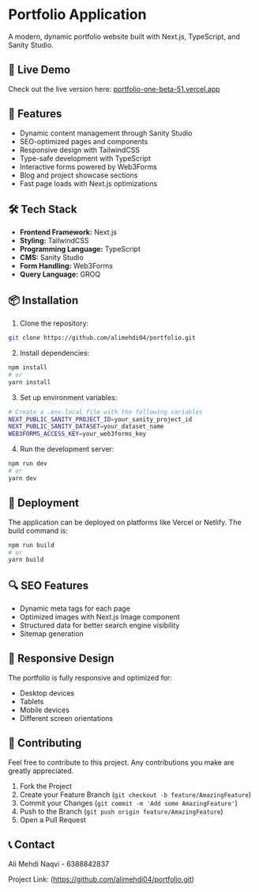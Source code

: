 # Portfolio Application

A modern, dynamic portfolio website built with Next.js, TypeScript, and Sanity Studio.

## 🚀 Live Demo  
Check out the live version here: [portfolio-one-beta-51.vercel.app](https://portfolio-one-beta-51.vercel.app)

## 🚀 Features

- Dynamic content management through Sanity Studio
- SEO-optimized pages and components
- Responsive design with TailwindCSS
- Type-safe development with TypeScript
- Interactive forms powered by Web3Forms
- Blog and project showcase sections
- Fast page loads with Next.js optimizations

## 🛠️ Tech Stack

- **Frontend Framework:** Next.js
- **Styling:** TailwindCSS
- **Programming Language:** TypeScript
- **CMS:** Sanity Studio
- **Form Handling:** Web3Forms
- **Query Language:** GROQ

## 📦 Installation

1. Clone the repository:
```bash
git clone https://github.com/alimehdi04/portfolio.git
```

2. Install dependencies:
```bash
npm install
# or
yarn install
```

3. Set up environment variables:
```bash
# Create a .env.local file with the following variables
NEXT_PUBLIC_SANITY_PROJECT_ID=your_sanity_project_id
NEXT_PUBLIC_SANITY_DATASET=your_dataset_name
WEB3FORMS_ACCESS_KEY=your_web3forms_key
```

4. Run the development server:
```bash
npm run dev
# or
yarn dev
```

## 💫 Deployment

The application can be deployed on platforms like Vercel or Netlify. The build command is:

```bash
npm run build
# or
yarn build
```

## 🔍 SEO Features

- Dynamic meta tags for each page
- Optimized images with Next.js Image component
- Structured data for better search engine visibility
- Sitemap generation

## 📱 Responsive Design

The portfolio is fully responsive and optimized for:
- Desktop devices
- Tablets
- Mobile devices
- Different screen orientations

## 🤝 Contributing

Feel free to contribute to this project. Any contributions you make are greatly appreciated.

1. Fork the Project
2. Create your Feature Branch (`git checkout -b feature/AmazingFeature`)
3. Commit your Changes (`git commit -m 'Add some AmazingFeature'`)
4. Push to the Branch (`git push origin feature/AmazingFeature`)
5. Open a Pull Request

## 📞 Contact

Ali Mehdi Naqvi - 6388842837

Project Link: (https://github.com/alimehdi04/portfolio.git)
